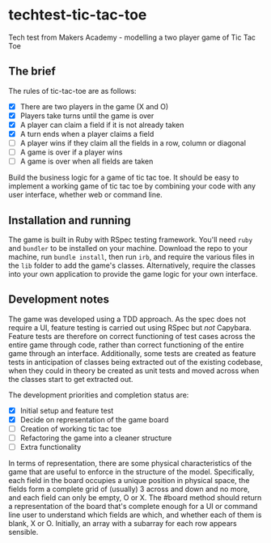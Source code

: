 # techtest-tic-tac-toe
Tech test from Makers Academy - modelling a two player game of Tic Tac Toe

## The brief

The rules of tic-tac-toe are as follows:

- [x] There are two players in the game (X and O)
- [x] Players take turns until the game is over
- [x] A player can claim a field if it is not already taken
- [x] A turn ends when a player claims a field
- [ ] A player wins if they claim all the fields in a row, column or diagonal
- [ ] A game is over if a player wins
- [ ] A game is over when all fields are taken

Build the business logic for a game of tic tac toe. It should be easy to implement a working game of tic tac toe by combining your code with any user interface, whether web or command line.

## Installation and running

The game is built in Ruby with RSpec testing framework. You'll need `ruby` and `bundler` to be installed on your machine. Download the repo to your machine, run `bundle install`, then run `irb`, and require the various files in the `lib` folder to add the game's classes. Alternatively, require the classes into your own application to provide the game logic for your own interface.

## Development notes

The game was developed using a TDD approach. As the spec does not require a UI, feature testing is carried out using RSpec but *not* Capybara. Feature tests are therefore on correct functioning of test cases across the entire game through code, rather than correct functioning of the entire game through an interface. Additionally, some tests are created as feature tests in anticipation of classes being extracted out of the existing codebase, when they could in theory be created as unit tests and moved across when the classes start to get extracted out.

The development priorities and completion status are:

- [x] Initial setup and feature test
- [x] Decide on representation of the game board
- [ ] Creation of working tic tac toe
- [ ] Refactoring the game into a cleaner structure
- [ ] Extra functionality

In terms of representation, there are some physical characteristics of the game that are useful to enforce in the structure of the model. Specifically, each field in the board occupies a unique position in physical space, the fields form a complete grid of (usually) 3 across and down and no more, and each field can only be empty, O or X. The #board method should return a representation of the board that's complete enough for a UI or command line user to understand which fields are which, and whether each of them is blank, X or O. Initially, an array with a subarray for each row appears sensible.

